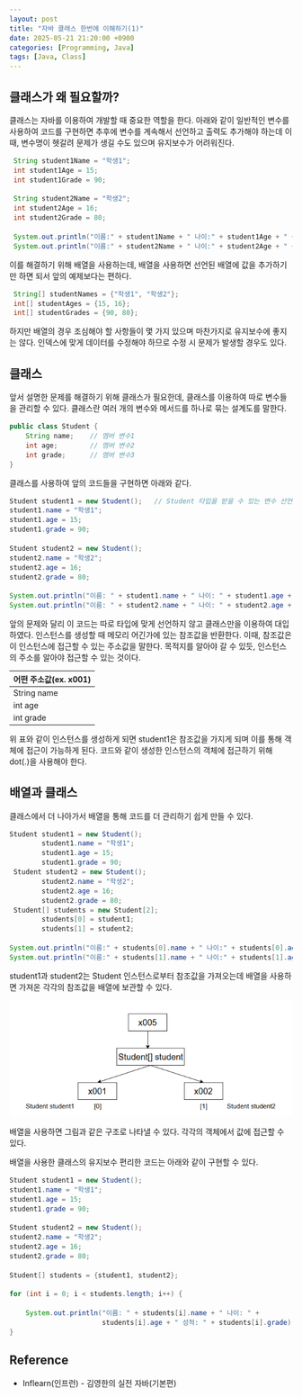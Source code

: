 ```yaml
---
layout: post
title: "자바 클래스 한번에 이해하기(1)"
date: 2025-05-21 21:20:00 +0900
categories: [Programming, Java]
tags: [Java, Class]
---
```


## 클래스가 왜 필요할까?

클래스는 자바를 이용하여 개발할 때 중요한 역할을 한다.  아래와 같이 일반적인 변수를 사용하여 코드를 구현하면 추후에 변수를 계속해서 선언하고 출력도 추가해야 하는데  이때, 변수명이 헷갈려 문제가 생길 수도 있으며 유지보수가 어려워진다. 

```java
 String student1Name = "학생1";
 int student1Age = 15;
 int student1Grade = 90;

 String student2Name = "학생2";
 int student2Age = 16;
 int student2Grade = 80;

 System.out.println("이름:" + student1Name + " 나이:" + student1Age + " 성적:" + student1Grade);
 System.out.println("이름:" + student2Name + " 나이:" + student2Age + " 성적:" + student2Grade);
```

이를 해결하기 위해 배열을 사용하는데, 배열을 사용하면 선언된 배열에 값을 추가하기만 하면 되서 앞의 예제보다는 편하다.

```java
 String[] studentNames = {"학생1", "학생2"};
 int[] studentAges = {15, 16};
 int[] studentGrades = {90, 80};
```

하지만 배열의 경우 조심해야 할 사항들이 몇 가지 있으며 마찬가지로 유지보수에 좋지는 않다. 인덱스에 맞게 데이터를 수정해야 하므로 수정 시 문제가 발생할 경우도 있다.



## 클래스

앞서 설명한 문제를 해결하기 위해 클래스가 필요한데, 클래스를 이용하여 따로 변수들을 관리할 수 있다. 클래스란 여러 개의 변수와 메서드를 하나로 묶는 설계도를 말한다.

```java
public class Student {
    String name;	// 멤버 변수1
    int age;		// 멤버 변수2
    int grade;		// 멤버 변수3
}
```

클래스를 사용하여 앞의 코드들을 구현하면 아래와 같다.

```java
Student student1 = new Student();	// Student 타입을 받을 수 있는 변수 선언 및 인스턴스 생성
student1.name = "학생1";
student1.age = 15;
student1.grade = 90;

Student student2 = new Student();
student2.name = "학생2";
student2.age = 16;
student2.grade = 80;

System.out.println("이름: " + student1.name + " 나이: " + student1.age + " 성적: " + student1.grade);
System.out.println("이름: " + student2.name + " 나이: " + student2.age + " 성적: " + student2.grade);
```

앞의 문제와 달리 이 코드는 따로 타입에 맞게 선언하지 않고 클래스만을 이용하여 대입하였다. 인스턴스를 생성할 때 메모리 어긴가에 있는 참조값을 반환한다. 이때, 참조값은 이 인스턴스에 접근할 수 있는 주소값을 말한다. 목적지를 알아야 갈 수 있듯, 인스턴스의 주소를 알아야 접근할 수 있는 것이다.

| 어떤 주소값(ex. x001) |
| --------------------- |
| String name           |
| int age               |
| int grade             |

위 표와 같이 인스턴스를 생성하게 되면 student1은 참조값을 가지게 되며 이를 통해 객체에 접근이 가능하게 된다. 코드와 같이 생성한 인스턴스의 객체에 접근하기 위해 dot(.)을 사용해야 한다.



## 배열과 클래스

클래스에서 더 나아가서 배열을 통해 코드를 더 관리하기 쉽게 만들 수 있다.

```java
Student student1 = new Student();
        student1.name = "학생1";
        student1.age = 15;
        student1.grade = 90;
 Student student2 = new Student();
        student2.name = "학생2";
        student2.age = 16;
        student2.grade = 80;
 Student[] students = new Student[2];
        students[0] = student1;
        students[1] = student2;

System.out.println("이름:" + students[0].name + " 나이:" + students[0].age + " 성적:" + students[0].grade);
System.out.println("이름:" + students[1].name + " 나이:" + students[1].age + " 성적:" + students[1].grade);
```

student1과 student2는 Student 인스턴스로부터 참조값을 가져오는데 배열을 사용하면 가져온 각각의 참조값을 배열에 보관할 수 있다.

![자바 클래스 구조도](/assets/img/java-class-diagram.png)

배열을 사용하면 그림과 같은 구조로 나타낼 수 있다. 각각의 객체에서 값에 접근할 수 있다.

배열을 사용한 클래스의 유지보수 편리한 코드는 아래와 같이 구현할 수 있다.

```java
Student student1 = new Student();
student1.name = "학생1";
student1.age = 15;
student1.grade = 90;

Student student2 = new Student();
student2.name = "학생2";
student2.age = 16;
student2.grade = 80;

Student[] students = {student1, student2};

for (int i = 0; i < students.length; i++) {

    System.out.println("이름: " + students[i].name + " 나이: " +
                       students[i].age + " 성적: " + students[i].grade);
}
```



## Reference

- Inflearn(인프런) - 김영한의 실전 자바(기본편)
